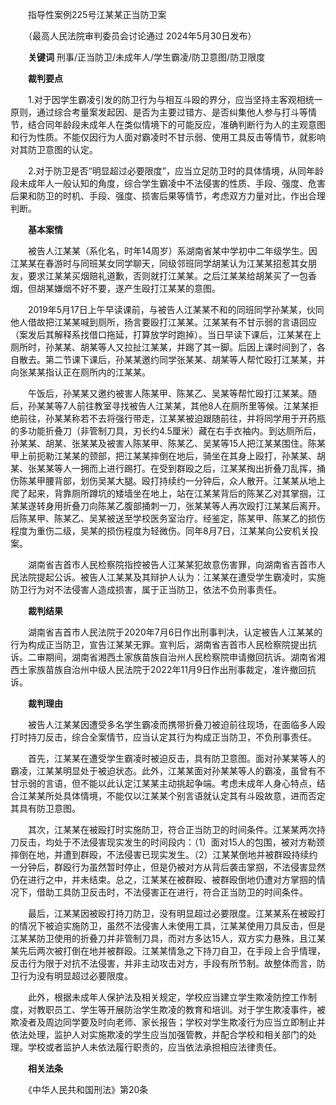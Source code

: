 　　指导性案例225号江某某正当防卫案

　　（最高人民法院审判委员会讨论通过 2024年5月30日发布）

　　**关键词** 刑事/正当防卫/未成年人/学生霸凌/防卫意图/防卫限度

　　**裁判要点**

　　1.对于因学生霸凌引发的防卫行为与相互斗殴的界分，应当坚持主客观相统一原则，通过综合考量案发起因、是否为主要过错方、是否纠集他人参与打斗等情节，结合同年龄段未成年人在类似情境下的可能反应，准确判断行为人的主观意图和行为性质。不能仅因行为人面对霸凌时不甘示弱、使用工具反击等情节，就影响对其防卫意图的认定。

　　2.对于防卫是否“明显超过必要限度”，应当立足防卫时的具体情境，从同年龄段未成年人一般认知的角度，综合学生霸凌中不法侵害的性质、手段、强度、危害后果和防卫的时机、手段、强度、损害后果等情节，考虑双方力量对比，作出合理判断。

　　**基本案情**

　　被告人江某某（系化名，时年14周岁）系湖南省某中学初中二年级学生。因江某某在春游时与同班某女同学聊天，同级邻班同学胡某认为江某某招惹其女朋友，要求江某某买烟赔礼道歉，否则就打江某某。之后江某某给胡某买了一包香烟，但胡某嫌烟不好不要，遂产生殴打江某某的意图。

　　2019年5月17日上午早读课前，与被告人江某某不和的同班同学孙某某，伙同他人借故把江某某喊到厕所，扬言要殴打江某某。江某某有不甘示弱的言语回应（案发后其解释系找借口拖延，打算放学时跑掉）。当日早读下课后，江某某在上厕所时，孙某某、胡某等人又拉扯江某某，并踢了其一脚。后因上课时间到了，各自散去。第二节课下课后，孙某某邀约同学张某某、胡某等人帮忙殴打江某某，并向张某某指认正在厕所内的江某某。

　　午饭后，孙某某又邀约被害人陈某甲、陈某乙、吴某等帮忙殴打江某某。随后，孙某某等7人前往教室寻找被告人江某某，其他8人在厕所里等候。江某某拒绝前往，孙某某称若不去将强行带走，江某某被迫跟随前往，并将同学用于开药瓶的多功能折叠刀（非管制刀具，刃长约4.5厘米）藏在右手衣袖内。到达厕所后，孙某某、胡某、张某某及被害人陈某甲、陈某乙、吴某等15人把江某某围住。陈某甲上前扼勒江某某的颈部，把江某某摔倒在地后，骑坐在其身上殴打，孙某某、胡某、张某某等人一拥而上进行踢打。在受到群殴之后，江某某掏出折叠刀乱挥，捅伤陈某甲腰背部，划伤吴某大腿。殴打持续约一分钟后，众人散开。江某某从地上爬了起来，背靠厕所蹲坑的矮墙坐在地上，站在江某某背后的陈某乙对其掌掴，江某某遂转身用折叠刀向陈某乙腹部捅刺一刀，张某某等人再次殴打江某某后离开。后陈某甲、陈某乙、吴某被送至学校医务室治疗。经鉴定，陈某甲、陈某乙的损伤程度为重伤二级，吴某的损伤程度为轻微伤。同年8月7日，江某某向公安机关投案。

　　湖南省吉首市人民检察院指控被告人江某某犯故意伤害罪，向湖南省吉首市人民法院提起公诉。被告人江某某及其辩护人认为：江某某在遭受学生霸凌时，实施防卫行为对不法侵害人造成损害，属于正当防卫，依法不负刑事责任。

　　**裁判结果**

　　湖南省吉首市人民法院于2020年7月6日作出刑事判决，认定被告人江某某的行为构成正当防卫，宣告江某某无罪。宣判后，湖南省吉首市人民检察院提出抗诉。二审期间，湖南省湘西土家族苗族自治州人民检察院申请撤回抗诉。湖南省湘西土家族苗族自治州中级人民法院于2022年11月9日作出刑事裁定，准许撤回抗诉。

　　**裁判理由**

　　被告人江某某因遭受多名学生霸凌而携带折叠刀被迫前往现场，在面临多人殴打时持刀反击，综合全案情节，应当认定其行为构成正当防卫，不负刑事责任。

　　首先，江某某在遭受学生霸凌时被迫反击，具有防卫意图。面对孙某某等人的霸凌，江某某明显处于被迫状态。此外，江某某面对孙某某等人的霸凌，虽曾有不甘示弱的言语，但不能以此认定江某某主动挑起争端。考虑未成年人身心特点，结合江某某所处具体情境，不能仅以江某某个别言语就认定其有斗殴故意，进而否定其具有防卫意图。

　　其次，江某某在被殴打时实施防卫，符合正当防卫的时间条件。江某某两次持刀反击，均处于不法侵害现实发生的时间段内：（1）面对15人的包围，被对方勒颈摔倒在地，并遭到群殴，不法侵害已现实发生。（2）江某某倒地并被群殴持续约一分钟后，群殴行为虽然暂时停止，但是仍被对方从背后袭击掌掴，不法侵害显然仍在进行之中，并未结束。总之，江某某在被群殴、被群殴倒地仍遭对方掌掴的情况下，借助工具防卫反击时，不法侵害正在进行，符合正当防卫的时间条件。

　　最后，江某某因被殴打持刀防卫，没有明显超过必要限度。江某某系在被殴打的情况下被迫实施防卫，虽然不法侵害人未使用工具，江某某使用刀具反击，但是江某某防卫使用的折叠刀并非管制刀具，而对方多达15人，双方实力悬殊，且江某某先后两次被打倒在地并被群殴。江某某情急之下持刀自卫，在手段上合乎情理，反击行为限于对抗不法侵害，并非主动攻击对方，手段有所节制。故整体而言，防卫行为没有明显超过必要限度。

　　此外，根据未成年人保护法及相关规定，学校应当建立学生欺凌防控工作制度，对教职员工、学生等开展防治学生欺凌的教育和培训。对于学生欺凌事件，被欺凌者及周边同学要及时向老师、家长报告；学校对学生欺凌行为应当立即制止并依法处理，监护人对实施欺凌的学生应当加强管教，并配合学校和相关部门的处理。学校或者监护人未依法履行职责的，应当依法承担相应法律责任。

　　**相关法条**

　　《中华人民共和国刑法》第20条
